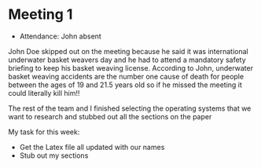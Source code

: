 # Meeting 1

- Attendance: John absent

John Doe skipped out on the meeting because he said it was international underwater basket weavers
day and he had to attend a mandatory safety briefing to keep his basket weaving license. According to
John, underwater basket weaving accidents are the number one cause of death for people between
the ages of 19 and 21.5 years old so if he missed the meeting it could literally kill him!!

The rest of the team and I finished selecting the operating systems that we want to research
and stubbed out all the sections on the paper

My task for this week:

- Get the Latex file all updated with our names
- Stub out my sections
